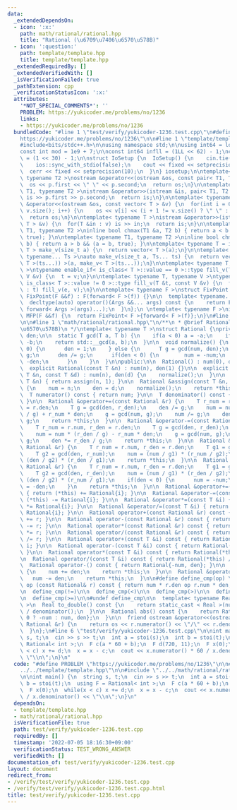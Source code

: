 ```yaml
---
data:
  _extendedDependsOn:
  - icon: ':x:'
    path: math/rational/rational.hpp
    title: "Rational (\u6709\u7406\u6570\u578B)"
  - icon: ':question:'
    path: template/template.hpp
    title: template/template.hpp
  _extendedRequiredBy: []
  _extendedVerifiedWith: []
  _isVerificationFailed: true
  _pathExtension: cpp
  _verificationStatusIcon: ':x:'
  attributes:
    '*NOT_SPECIAL_COMMENTS*': ''
    PROBLEM: https://yukicoder.me/problems/no/1236
    links:
    - https://yukicoder.me/problems/no/1236
  bundledCode: "#line 1 \"test/verify/yukicoder-1236.test.cpp\"\n#define PROBLEM \"\
    https://yukicoder.me/problems/no/1236\"\n\n#line 1 \"template/template.hpp\"\n\
    #include<bits/stdc++.h>\n\nusing namespace std;\n\nusing int64 = long long;\n\
    const int mod = 1e9 + 7;\n\nconst int64 infll = (1LL << 62) - 1;\nconst int inf\
    \ = (1 << 30) - 1;\n\nstruct IoSetup {\n  IoSetup() {\n    cin.tie(nullptr);\n\
    \    ios::sync_with_stdio(false);\n    cout << fixed << setprecision(10);\n  \
    \  cerr << fixed << setprecision(10);\n  }\n} iosetup;\n\ntemplate< typename T1,\
    \ typename T2 >\nostream &operator<<(ostream &os, const pair< T1, T2 >& p) {\n\
    \  os << p.first << \" \" << p.second;\n  return os;\n}\n\ntemplate< typename\
    \ T1, typename T2 >\nistream &operator>>(istream &is, pair< T1, T2 > &p) {\n \
    \ is >> p.first >> p.second;\n  return is;\n}\n\ntemplate< typename T >\nostream\
    \ &operator<<(ostream &os, const vector< T > &v) {\n  for(int i = 0; i < (int)\
    \ v.size(); i++) {\n    os << v[i] << (i + 1 != v.size() ? \" \" : \"\");\n  }\n\
    \  return os;\n}\n\ntemplate< typename T >\nistream &operator>>(istream &is, vector<\
    \ T > &v) {\n  for(T &in : v) is >> in;\n  return is;\n}\n\ntemplate< typename\
    \ T1, typename T2 >\ninline bool chmax(T1 &a, T2 b) { return a < b && (a = b,\
    \ true); }\n\ntemplate< typename T1, typename T2 >\ninline bool chmin(T1 &a, T2\
    \ b) { return a > b && (a = b, true); }\n\ntemplate< typename T = int64 >\nvector<\
    \ T > make_v(size_t a) {\n  return vector< T >(a);\n}\n\ntemplate< typename T,\
    \ typename... Ts >\nauto make_v(size_t a, Ts... ts) {\n  return vector< decltype(make_v<\
    \ T >(ts...)) >(a, make_v< T >(ts...));\n}\n\ntemplate< typename T, typename V\
    \ >\ntypename enable_if< is_class< T >::value == 0 >::type fill_v(T &t, const\
    \ V &v) {\n  t = v;\n}\n\ntemplate< typename T, typename V >\ntypename enable_if<\
    \ is_class< T >::value != 0 >::type fill_v(T &t, const V &v) {\n  for(auto &e\
    \ : t) fill_v(e, v);\n}\n\ntemplate< typename F >\nstruct FixPoint : F {\n  explicit\
    \ FixPoint(F &&f) : F(forward< F >(f)) {}\n\n  template< typename... Args >\n\
    \  decltype(auto) operator()(Args &&... args) const {\n    return F::operator()(*this,\
    \ forward< Args >(args)...);\n  }\n};\n \ntemplate< typename F >\ninline decltype(auto)\
    \ MFP(F &&f) {\n  return FixPoint< F >{forward< F >(f)};\n}\n#line 4 \"test/verify/yukicoder-1236.test.cpp\"\
    \n\n#line 1 \"math/rational/rational.hpp\"\n/**\n * @brief Rational (\u6709\u7406\
    \u6570\u578B)\n */\ntemplate< typename T >\nstruct Rational {\nprivate:\n  T num,\
    \ den;\n\n  static T gcd(T a, T b) {\n    if(a < 0) a = -a;\n    if(b < 0) b =\
    \ -b;\n    return std::__gcd(a, b);\n  }\n\n  void normalize() {\n    if(num ==\
    \ 0) {\n      den = 1;\n    } else {\n      T g = gcd(num, den);\n      num /=\
    \ g;\n      den /= g;\n      if(den < 0) {\n        num = -num;\n        den =\
    \ -den;\n      }\n    }\n  }\n\npublic:\n\n  Rational() : num(0), den(1) {}\n\n\
    \  explicit Rational(const T &n) : num(n), den(1) {}\n\n  explicit Rational(const\
    \ T &n, const T &d) : num(n), den(d) {\n    normalize();\n  }\n\n  Rational &operator=(const\
    \ T &n) { return assign(n, 1); }\n\n  Rational &assign(const T &n, const T &d)\
    \ {\n    num = n;\n    den = d;\n    normalize();\n    return *this;\n  }\n\n\
    \  T numerator() const { return num; }\n\n  T denominator() const { return den;\
    \ }\n\n  Rational &operator+=(const Rational &r) {\n    T r_num = r.num, r_den\
    \ = r.den;\n    T g = gcd(den, r_den);\n    den /= g;\n    num = num * (r_den\
    \ / g) + r_num * den;\n    g = gcd(num, g);\n    num /= g;\n    den *= r_den /\
    \ g;\n    return *this;\n  }\n\n  Rational &operator-=(const Rational &r) {\n\
    \    T r_num = r.num, r_den = r.den;\n    T g = gcd(den, r_den);\n    den /= g;\n\
    \    num = num * (r_den / g) - r_num * den;\n    g = gcd(num, g);\n    num /=\
    \ g;\n    den *= r_den / g;\n    return *this;\n  }\n\n  Rational &operator*=(const\
    \ Rational &r) {\n    T r_num = r.num, r_den = r.den;\n    T g1 = gcd(num, r_den);\n\
    \    T g2 = gcd(den, r_num);\n    num = (num / g1) * (r_num / g2);\n    den =\
    \ (den / g2) * (r_den / g1);\n    return *this;\n  }\n\n  Rational &operator/=(const\
    \ Rational &r) {\n    T r_num = r.num, r_den = r.den;\n    T g1 = gcd(num, r_num);\n\
    \    T g2 = gcd(den, r_den);\n    num = (num / g1) * (r_den / g2);\n    den =\
    \ (den / g2) * (r_num / g1);\n    if(den < 0) {\n      num = -num;\n      den\
    \ = -den;\n    }\n    return *this;\n  }\n\n  Rational &operator+=(const T &i)\
    \ { return (*this) += Rational{i}; }\n\n  Rational &operator-=(const T &i) { return\
    \ (*this) -= Rational{i}; }\n\n  Rational &operator*=(const T &i) { return (*this)\
    \ *= Rational{i}; }\n\n  Rational &operator/=(const T &i) { return (*this) /=\
    \ Rational{i}; }\n\n  Rational operator+(const Rational &r) const { return Rational(*this)\
    \ += r; }\n\n  Rational operator-(const Rational &r) const { return Rational(*this)\
    \ -= r; }\n\n  Rational operator*(const Rational &r) const { return Rational(*this)\
    \ *= r; }\n\n  Rational operator/(const Rational &r) const { return Rational(*this)\
    \ /= r; }\n\n  Rational operator+(const T &i) const { return Rational(*this) +=\
    \ i; }\n\n  Rational operator-(const T &i) const { return Rational(*this) -= i;\
    \ }\n\n  Rational operator*(const T &i) const { return Rational(*this) *= i; }\n\
    \n  Rational operator/(const T &i) const { return Rational(*this) /= i; }\n\n\
    \  Rational operator-() const { return Rational{-num, den}; }\n\n  Rational &operator++()\
    \ {\n    num += den;\n    return *this;\n  }\n\n  Rational &operator--() {\n \
    \   num -= den;\n    return *this;\n  }\n\n#define define_cmp(op) \\\n  bool operator\
    \ op (const Rational& r) const { return num * r.den op r.num * den; }\n\n  define_cmp(==)\n\
    \n  define_cmp(!=)\n\n  define_cmp(<)\n\n  define_cmp(>)\n\n  define_cmp(<=)\n\
    \n  define_cmp(>=)\n\n#undef define_cmp\n\n  template< typename Real = double\
    \ >\n  Real to_double() const {\n    return static_cast < Real >(numerator())\
    \ / denominator();\n  }\n\n  Rational abs() const {\n    return Rational{num <\
    \ 0 ? -num : num, den};\n  }\n\n  friend ostream &operator<<(ostream &os, const\
    \ Rational &r) {\n    return os << r.numerator() << \"/\" << r.denominator();\n\
    \  }\n};\n#line 6 \"test/verify/yukicoder-1236.test.cpp\"\n\nint main() {\n  string\
    \ s, t;\n  cin >> s >> t;\n  int a = stoi(s);\n  int b = stoi(t);\n  using F =\
    \ Rational< int >;\n  F c(a * 60 + b);\n  F d(720, 11);\n  F x(0);\n  while(x\
    \ < c) x += d;\n  x = x - c;\n  cout << x.numerator() * 60 / x.denominator() <<\
    \ \"\\n\";\n}\n"
  code: "#define PROBLEM \"https://yukicoder.me/problems/no/1236\"\n\n#include \"\
    ../../template/template.hpp\"\n\n#include \"../../math/rational/rational.hpp\"\
    \n\nint main() {\n  string s, t;\n  cin >> s >> t;\n  int a = stoi(s);\n  int\
    \ b = stoi(t);\n  using F = Rational< int >;\n  F c(a * 60 + b);\n  F d(720, 11);\n\
    \  F x(0);\n  while(x < c) x += d;\n  x = x - c;\n  cout << x.numerator() * 60\
    \ / x.denominator() << \"\\n\";\n}\n"
  dependsOn:
  - template/template.hpp
  - math/rational/rational.hpp
  isVerificationFile: true
  path: test/verify/yukicoder-1236.test.cpp
  requiredBy: []
  timestamp: '2022-07-05 18:16:30+09:00'
  verificationStatus: TEST_WRONG_ANSWER
  verifiedWith: []
documentation_of: test/verify/yukicoder-1236.test.cpp
layout: document
redirect_from:
- /verify/test/verify/yukicoder-1236.test.cpp
- /verify/test/verify/yukicoder-1236.test.cpp.html
title: test/verify/yukicoder-1236.test.cpp
---
```

